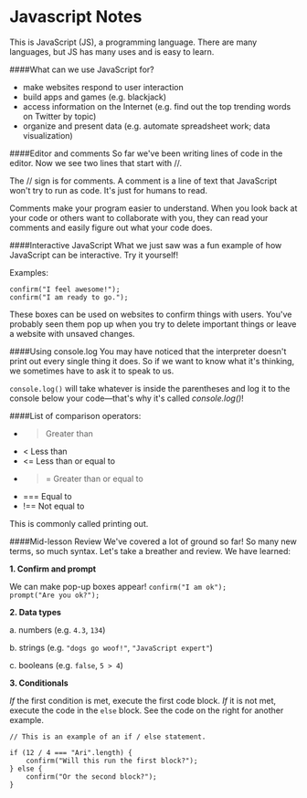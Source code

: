 Javascript Notes
================

This is JavaScript (JS), a programming language. There are many languages, but JS has many uses and is easy to learn.

####What can we use JavaScript for?

   * make websites respond to user interaction
   * build apps and games (e.g. blackjack)
   * access information on the Internet (e.g. find out the top trending words on Twitter by topic)
   * organize and present data (e.g. automate spreadsheet work; data visualization)


####Editor and comments
So far we've been writing lines of code in the editor. Now we see two lines that start with //.

The // sign is for comments. A comment is a line of text that JavaScript won't try to run as code. It's just for humans to read.

Comments make your program easier to understand. When you look back at your code or others want to collaborate with you, they can read your comments and easily figure out what your code does.


####Interactive JavaScript
What we just saw was a fun example of how JavaScript can be interactive. Try it yourself!

Examples:

```confirm("I feel awesome!");```  
```confirm("I am ready to go.");```

These boxes can be used on websites to confirm things with users. You've probably seen them pop up when you try to delete important things or leave a website with unsaved changes.


####Using console.log
You may have noticed that the interpreter doesn't print out every single thing it does. So if we want to know what it's thinking, we sometimes have to ask it to speak to us.

```console.log()``` will take whatever is inside the parentheses and log it to the console below your code—that's why it's called *console.log()*!


####List of comparison operators:

  * > Greater than
  * < Less than
  * <= Less than or equal to
  * >= Greater than or equal to
  * === Equal to
  * !== Not equal to

This is commonly called printing out.

####Mid-lesson Review
We've covered a lot of ground so far! So many new terms, so much syntax. Let's take a breather and review. We have learned:

**1. Confirm and prompt**

We can make pop-up boxes appear! 
```confirm("I am ok");```  
```prompt("Are you ok?");```

**2. Data types**

  a. numbers (e.g. ```4.3```, ```134```)

  b. strings (e.g. ```"dogs go woof!"```, ```"JavaScript expert"```)

  c. booleans (e.g. ```false```, ```5 > 4```)

**3. Conditionals**

*If* the first condition is met, execute the first code block. *If* it is not met, execute the code in the ```else``` block. See the code on the right for another example.

```
// This is an example of an if / else statement.

if (12 / 4 === "Ari".length) {
    confirm("Will this run the first block?");
} else {
    confirm("Or the second block?");
}
```
